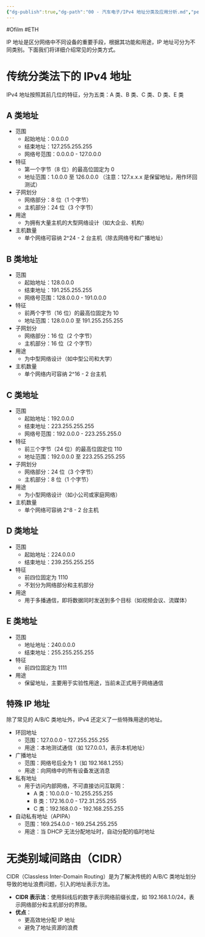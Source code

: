 ```yaml
---
{"dg-publish":true,"dg-path":"00 - 汽车电子/IPv4 地址分类及应用分析.md","permalink":"/00 - 汽车电子/IPv4 地址分类及应用分析/","created":"2022-06-16T15:45:35.000+08:00","updated":"2025-04-02T14:16:05.000+08:00"}
---
```


#Ofilm #ETH

IP 地址是区分网络中不同设备的重要手段，根据其功能和用途，IP 地址可分为不同类别。下面我们将详细介绍常见的分类方式。

# 传统分类法下的 IPv4 地址

IPv4 地址按照其前几位的特征，分为五类：A 类、B 类、C 类、D 类、E 类

## A 类地址

- 范围
	- 起始地址：0.0.0.0
	- 结束地址：127.255.255.255
	- 网络号范围：0.0.0.0 - 127.0.0.0
- 特征
	- 第一个字节（8 位）的最高位固定为 0
	- 地址范围：1.0.0.0 至 126.0.0.0 （注意：127.x.x.x 是保留地址，用作环回测试）
- 子网划分
	- 网络部分：8 位（1 个字节）
	- 主机部分：24 位（3 个字节）
- 用途
	- 为拥有大量主机的大型网络设计（如大企业、机构）
- 主机数量
	- 单个网络可容纳 2^24 - 2 台主机（除去网络号和广播地址）

## B 类地址

- 范围
	- 起始地址：128.0.0.0
	- 结束地址：191.255.255.255
	- 网络号范围：128.0.0.0 - 191.0.0.0
- 特征
	- 前两个字节（16 位）的最高位固定为 10
	- 地址范围：128.0.0.0 至 191.255.255.255
- 子网划分
	- 网络部分：16 位（2 个字节）
	- 主机部分：16 位（2 个字节）
- 用途
	- 为中型网络设计（如中型公司和大学）
- 主机数量
	- 单个网络内可容纳 2^16 - 2 台主机

## C 类地址

- 范围
	- 起始地址：192.0.0.0
	- 结束地址：223.255.255.255
	- 网络号范围：192.0.0.0 - 223.255.255.0
- 特征
	- 前三个字节（24 位）的最高位固定位 110
	- 地址范围：192.0.0.0 至 223.255.255.255
- 子网划分
	- 网络部分：24 位（3 个字节）
	- 主机部分：8 位（1 个字节）
- 用途
	- 为小型网络设计（如小公司或家庭网络）
- 主机数量
	- 单个网络可容纳 2^8 - 2 台主机

## D 类地址

- 范围
	- 起始地址：224.0.0.0
	- 结束地址：239.255.255.255
- 特征
	- 前四位固定为 1110
	- 不划分为网络部分和主机部分
- 用途
	- 用于多播通信，即将数据同时发送到多个目标（如视频会议、流媒体）

## E 类地址

- 范围
	- 地址地址：240.0.0.0
	- 结束地址：255.255.255.255
- 特征
	- 前四位固定为 1111
- 用途
	- 保留地址，主要用于实验性用途，当前未正式用于网络通信

## 特殊 IP 地址

除了常见的 A/B/C 类地址外，IPv4 还定义了一些特殊用途的地址。

- 环回地址
	- 范围：127.0.0.0 - 127.255.255.255
	- 用途：本地测试通信（如 127.0.0.1，表示本机地址）
- 广播地址
	- 范围：网络号后全为 1（如 192.168.1.255）
	- 用途：向网络中的所有设备发送消息
- 私有地址
	- 用于访问内部网络，不可直接访问互联网：
		- A 类：10.0.0.0 - 10.255.255.255
		- B 类：172.16.0.0 - 172.31.255.255
		- C 类：192.168.0.0 - 192.168.255.255
- 自动私有地址（APIPA）
	- 范围：169.254.0.0 - 169.254.255.255
	- 用途：当 DHCP 无法分配地址时，自动分配的临时地址

# 无类别域间路由（CIDR）

CIDR（Classless Inter-Domain Routing）是为了解决传统的 A/B/C 类地址划分导致的地址浪费问题，引入的地址表示方法。

- **CIDR 表示法**：使用斜线后的数字表示网络前缀长度，如 192.168.1.0/24，表示网络部分和主机部分的界限。
- **优点**：
    - 更高效地分配 IP 地址
    - 避免了地址资源的浪费
